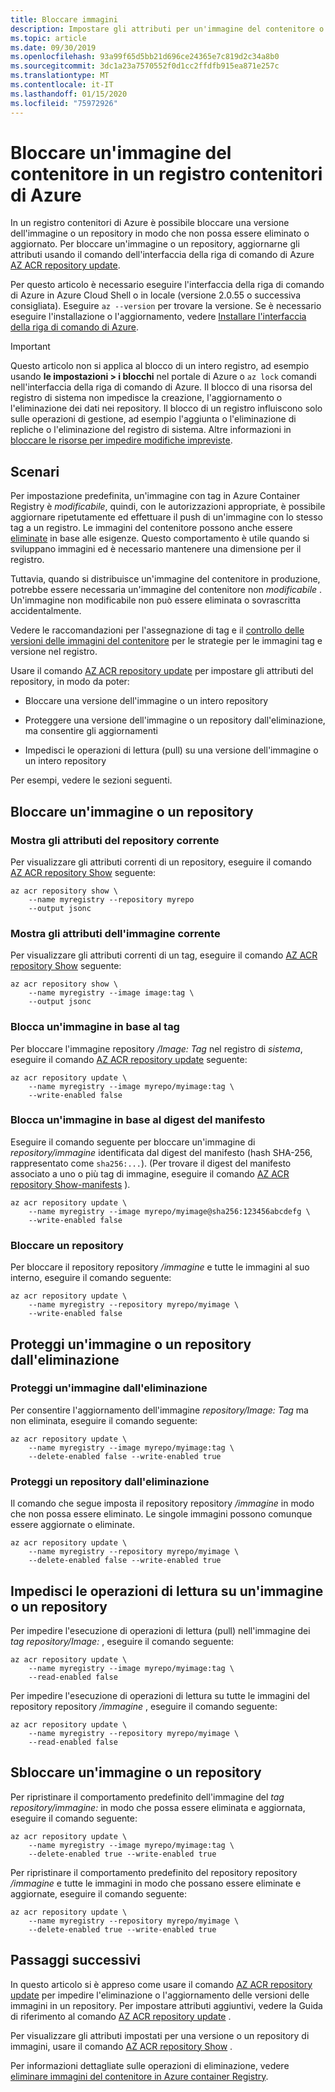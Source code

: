 ```yaml
---
title: Bloccare immagini
description: Impostare gli attributi per un'immagine del contenitore o un repository in modo che non possa essere eliminato o sovrascritto in un registro contenitori di Azure.
ms.topic: article
ms.date: 09/30/2019
ms.openlocfilehash: 93a99f65d5bb21d696ce24365e7c819d2c34a8b0
ms.sourcegitcommit: 3dc1a23a7570552f0d1cc2ffdfb915ea871e257c
ms.translationtype: MT
ms.contentlocale: it-IT
ms.lasthandoff: 01/15/2020
ms.locfileid: "75972926"
---
```

# <a name="lock-a-container-image-in-an-azure-container-registry"></a>Bloccare un'immagine del contenitore in un registro contenitori di Azure

In un registro contenitori di Azure è possibile bloccare una versione dell'immagine o un repository in modo che non possa essere eliminato o aggiornato. Per bloccare un'immagine o un repository, aggiornarne gli attributi usando il comando dell'interfaccia della riga di comando di Azure [AZ ACR repository update][az-acr-repository-update]. 

Per questo articolo è necessario eseguire l'interfaccia della riga di comando di Azure in Azure Cloud Shell o in locale (versione 2.0.55 o successiva consigliata). Eseguire `az --version` per trovare la versione. Se è necessario eseguire l'installazione o l'aggiornamento, vedere [Installare l'interfaccia della riga di comando di Azure][azure-cli].

> [!IMPORTANT]
> Questo articolo non si applica al blocco di un intero registro, ad esempio usando **le impostazioni > i blocchi** nel portale di Azure o `az lock` comandi nell'interfaccia della riga di comando di Azure. Il blocco di una risorsa del registro di sistema non impedisce la creazione, l'aggiornamento o l'eliminazione dei dati nei repository. Il blocco di un registro influiscono solo sulle operazioni di gestione, ad esempio l'aggiunta o l'eliminazione di repliche o l'eliminazione del registro di sistema. Altre informazioni in [bloccare le risorse per impedire modifiche impreviste](../azure-resource-manager/management/lock-resources.md).

## <a name="scenarios"></a>Scenari

Per impostazione predefinita, un'immagine con tag in Azure Container Registry è *modificabile*, quindi, con le autorizzazioni appropriate, è possibile aggiornare ripetutamente ed effettuare il push di un'immagine con lo stesso tag a un registro. Le immagini del contenitore possono anche essere [eliminate](container-registry-delete.md) in base alle esigenze. Questo comportamento è utile quando si sviluppano immagini ed è necessario mantenere una dimensione per il registro.

Tuttavia, quando si distribuisce un'immagine del contenitore in produzione, potrebbe essere necessaria un'immagine del contenitore non *modificabile* . Un'immagine non modificabile non può essere eliminata o sovrascritta accidentalmente.

Vedere le raccomandazioni per l'assegnazione di tag e il [controllo delle versioni delle immagini del contenitore](container-registry-image-tag-version.md) per le strategie per le immagini tag e versione nel registro.

Usare il comando [AZ ACR repository update][az-acr-repository-update] per impostare gli attributi del repository, in modo da poter:

* Bloccare una versione dell'immagine o un intero repository

* Proteggere una versione dell'immagine o un repository dall'eliminazione, ma consentire gli aggiornamenti

* Impedisci le operazioni di lettura (pull) su una versione dell'immagine o un intero repository

Per esempi, vedere le sezioni seguenti. 

## <a name="lock-an-image-or-repository"></a>Bloccare un'immagine o un repository 

### <a name="show-the-current-repository-attributes"></a>Mostra gli attributi del repository corrente
Per visualizzare gli attributi correnti di un repository, eseguire il comando [AZ ACR repository Show][az-acr-repository-show] seguente:

```azurecli
az acr repository show \
    --name myregistry --repository myrepo
    --output jsonc
```

### <a name="show-the-current-image-attributes"></a>Mostra gli attributi dell'immagine corrente
Per visualizzare gli attributi correnti di un tag, eseguire il comando [AZ ACR repository Show][az-acr-repository-show] seguente:

```azurecli
az acr repository show \
    --name myregistry --image image:tag \
    --output jsonc
```

### <a name="lock-an-image-by-tag"></a>Blocca un'immagine in base al tag

Per bloccare l'immagine repository */Image: Tag* nel registro di *sistema*, eseguire il comando [AZ ACR repository update][az-acr-repository-update] seguente:

```azurecli
az acr repository update \
    --name myregistry --image myrepo/myimage:tag \
    --write-enabled false
```

### <a name="lock-an-image-by-manifest-digest"></a>Blocca un'immagine in base al digest del manifesto

Eseguire il comando seguente per bloccare un'immagine di *repository/immagine* identificata dal digest del manifesto (hash SHA-256, rappresentato come `sha256:...`). (Per trovare il digest del manifesto associato a uno o più tag di immagine, eseguire il comando [AZ ACR repository Show-manifests][az-acr-repository-show-manifests] ).

```azurecli
az acr repository update \
    --name myregistry --image myrepo/myimage@sha256:123456abcdefg \
    --write-enabled false
```

### <a name="lock-a-repository"></a>Bloccare un repository

Per bloccare il repository repository */immagine* e tutte le immagini al suo interno, eseguire il comando seguente:

```azurecli
az acr repository update \
    --name myregistry --repository myrepo/myimage \
    --write-enabled false
```

## <a name="protect-an-image-or-repository-from-deletion"></a>Proteggi un'immagine o un repository dall'eliminazione

### <a name="protect-an-image-from-deletion"></a>Proteggi un'immagine dall'eliminazione

Per consentire l'aggiornamento dell'immagine *repository/Image: Tag* ma non eliminata, eseguire il comando seguente:

```azurecli
az acr repository update \
    --name myregistry --image myrepo/myimage:tag \
    --delete-enabled false --write-enabled true
```

### <a name="protect-a-repository-from-deletion"></a>Proteggi un repository dall'eliminazione

Il comando che segue imposta il repository repository */immagine* in modo che non possa essere eliminato. Le singole immagini possono comunque essere aggiornate o eliminate.

```azurecli
az acr repository update \
    --name myregistry --repository myrepo/myimage \
    --delete-enabled false --write-enabled true
```

## <a name="prevent-read-operations-on-an-image-or-repository"></a>Impedisci le operazioni di lettura su un'immagine o un repository

Per impedire l'esecuzione di operazioni di lettura (pull) nell'immagine dei *tag repository/Image:* , eseguire il comando seguente:

```azurecli
az acr repository update \
    --name myregistry --image myrepo/myimage:tag \
    --read-enabled false
```

Per impedire l'esecuzione di operazioni di lettura su tutte le immagini del repository repository */immagine* , eseguire il comando seguente:

```azurecli
az acr repository update \
    --name myregistry --repository myrepo/myimage \
    --read-enabled false
```

## <a name="unlock-an-image-or-repository"></a>Sbloccare un'immagine o un repository

Per ripristinare il comportamento predefinito dell'immagine del *tag repository/immagine:* in modo che possa essere eliminata e aggiornata, eseguire il comando seguente:

```azurecli
az acr repository update \
    --name myregistry --image myrepo/myimage:tag \
    --delete-enabled true --write-enabled true
```

Per ripristinare il comportamento predefinito del repository repository */immagine* e tutte le immagini in modo che possano essere eliminate e aggiornate, eseguire il comando seguente:

```azurecli
az acr repository update \
    --name myregistry --repository myrepo/myimage \
    --delete-enabled true --write-enabled true
```

## <a name="next-steps"></a>Passaggi successivi

In questo articolo si è appreso come usare il comando [AZ ACR repository update][az-acr-repository-update] per impedire l'eliminazione o l'aggiornamento delle versioni delle immagini in un repository. Per impostare attributi aggiuntivi, vedere la Guida di riferimento al comando [AZ ACR repository update][az-acr-repository-update] .

Per visualizzare gli attributi impostati per una versione o un repository di immagini, usare il comando [AZ ACR repository Show][az-acr-repository-show] .

Per informazioni dettagliate sulle operazioni di eliminazione, vedere [eliminare immagini del contenitore in Azure container Registry][container-registry-delete].

<!-- LINKS - Internal -->
[az-acr-repository-update]: /cli/azure/acr/repository#az-acr-repository-update
[az-acr-repository-show]: /cli/azure/acr/repository#az-acr-repository-show
[az-acr-repository-show-manifests]: /cli/azure/acr/repository#az-acr-repository-show-manifests
[azure-cli]: /cli/azure/install-azure-cli
[container-registry-delete]: container-registry-delete.md

